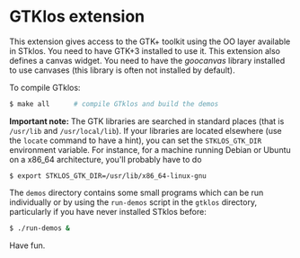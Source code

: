 # GTKlos extension


This extension gives access to the GTK+ toolkit using the OO layer available in STklos. You need to have GTK+3 installed to use it. This extension also defines a canvas widget. You need to have the *goocanvas* library installed to use canvases (this library is often not installed by default).


To compile GTklos:

```sh
$ make all      # compile GTklos and build the demos
```

**Important note:** The GTK libraries are searched in standard places (that is
`/usr/lib` and `/usr/local/lib`). If your libraries are located elsewhere (use the `locate` command to have a hint), you can set the `STKLOS_GTK_DIR` environment variable. For instance, for a machine running Debian or Ubuntu on a x86_64 architecture, you'll probably have to do

```shell
$ export STKLOS_GTK_DIR=/usr/lib/x86_64-linux-gnu
```


The `demos` directory contains some small programs which can be run individually or by using the `run-demos` script in the `gtklos` directory, particularly if you have never installed STklos before:

```sh
$ ./run-demos &
```

Have fun.
